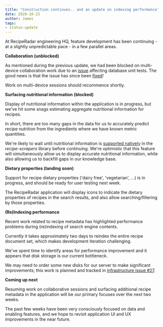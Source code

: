 ```yaml
---
title: "Construction continues.. and an update on indexing performance"
date: 2020-10-23
author: James
tags:
- status-update
---
```

At RecipeRadar engineering HQ, feature development has been continuing - at a slightly unpredictable pace - in a few parallel areas.

**Collaboration (unblocked)**

As mentioned during the previous update, we had been blocked on multi-device collaboration work due to an [issue](https://github.com/dfahlander/Dexie.js/issues/1126) affecting database unit tests. The good news is that the issue has since been [fixed](https://github.com/dfahlander/Dexie.js/pull/1138)!

Work on multi-device sessions should recommence shortly.

**Surfacing nutritional information (blocked)**

Display of nutritional information within the application is in progress, but we've hit some snags estimating aggregate nutritional information for recipes.

In short, there are too many gaps in the data for us to accurately predict recipe nutrition from the ingredients where we have known metric quantities.

We're likely to wait until nutritional information is [supported natively](https://github.com/hhursev/recipe-scrapers/issues/241) in the _recipe-scrapers_ library before continuing. We're optimistic that this feature will simultaneously allow us to display accurate nutritional information, while also allowing us to backfill gaps in our knowledge base.

**Dietary properties (landing soon)**

Support for recipe dietary properties ('dairy free', 'vegetarian', ...) is in progress, and should be ready for user testing next week.

The RecipeRadar application will display icons to indicate the dietary properties of recipes in the search results, and also allow searching/filtering by those properties.

**(Re)Indexing performance**

Recent work related to recipe metadata has highlighted performance problems during (re)indexing of search engine contents.

Currently it takes approximately two days to reindex the entire recipe document set, which makes development iteration challenging.

We've spent time to identify areas for performance improvement and it appears that disk storage is our current bottleneck.

We may need to order some new disks for our server to make significant improvements; this work is planned and tracked in [infrastructure issue #27](https://github.com/openculinary/infrastructure/issues/27).

**Coming up next**

Resuming work on collaborative sessions and surfacing additional recipe metadata in the application will be our primary focuses over the next two weeks.

The past few weeks have been very consciously focused on data and enabling features, and we hope to revisit application UI and UX improvements in the near future.
